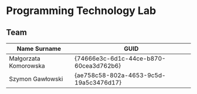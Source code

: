 # Programming Technology Lab

## Team

| Name Surname            | GUID                                   |
| ----------------------- | -------------------------------------- |
| Małgorzata Komorowska   | {74666e3c-6d1c-44ce-b870-60cea3d762b6} |
| Szymon Gawłowski        | {ae758c58-802a-4653-9c5d-19a5c3476d17} |

